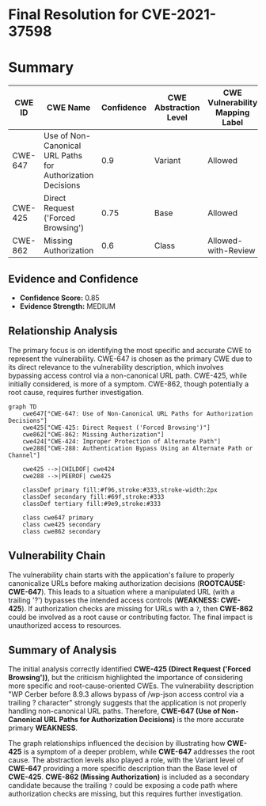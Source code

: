# Final Resolution for CVE-2021-37598

# Summary
| CWE ID | CWE Name | Confidence | CWE Abstraction Level | CWE Vulnerability Mapping Label | CWE-Vulnerability Mapping Notes |
|---|---|---|---|---|---|
| CWE-647 | Use of Non-Canonical URL Paths for Authorization Decisions | 0.9 | Variant | Allowed | Primary CWE |
| CWE-425 | Direct Request ('Forced Browsing') | 0.75 | Base | Allowed | Secondary Candidate |
| CWE-862 | Missing Authorization | 0.6 | Class | Allowed-with-Review | Secondary Candidate |

## Evidence and Confidence

*   **Confidence Score:** 0.85
*   **Evidence Strength:** MEDIUM

## Relationship Analysis
The primary focus is on identifying the most specific and accurate CWE to represent the vulnerability. CWE-647 is chosen as the primary CWE due to its direct relevance to the vulnerability description, which involves bypassing access control via a non-canonical URL path. CWE-425, while initially considered, is more of a symptom. CWE-862, though potentially a root cause, requires further investigation.

```mermaid
graph TD
    cwe647["CWE-647: Use of Non-Canonical URL Paths for Authorization Decisions"]
    cwe425["CWE-425: Direct Request ('Forced Browsing')"]
    cwe862["CWE-862: Missing Authorization"]
    cwe424["CWE-424: Improper Protection of Alternate Path"]
    cwe288["CWE-288: Authentication Bypass Using an Alternate Path or Channel"]

    cwe425 -->|CHILDOF| cwe424
    cwe288 -->|PEEROF| cwe425
    
    classDef primary fill:#f96,stroke:#333,stroke-width:2px
    classDef secondary fill:#69f,stroke:#333
    classDef tertiary fill:#9e9,stroke:#333
    
    class cwe647 primary
    class cwe425 secondary
    class cwe862 secondary
```

## Vulnerability Chain
The vulnerability chain starts with the application's failure to properly canonicalize URLs before making authorization decisions (**ROOTCAUSE: CWE-647**). This leads to a situation where a manipulated URL (with a trailing '?') bypasses the intended access controls (**WEAKNESS: CWE-425**). If authorization checks are missing for URLs with a `?`, then **CWE-862** could be involved as a root cause or contributing factor. The final impact is unauthorized access to resources.

## Summary of Analysis
The initial analysis correctly identified **CWE-425 (Direct Request ('Forced Browsing'))**, but the criticism highlighted the importance of considering more specific and root-cause-oriented CWEs. The vulnerability description "WP Cerber before 8.9.3 allows bypass of /wp-json access control via a trailing ? character" strongly suggests that the application is not properly handling non-canonical URL paths. Therefore, **CWE-647 (Use of Non-Canonical URL Paths for Authorization Decisions)** is the more accurate primary **WEAKNESS**.

The graph relationships influenced the decision by illustrating how **CWE-425** is a symptom of a deeper problem, while **CWE-647** addresses the root cause. The abstraction levels also played a role, with the Variant level of **CWE-647** providing a more specific description than the Base level of **CWE-425**. **CWE-862 (Missing Authorization)** is included as a secondary candidate because the trailing `?` could be exposing a code path where authorization checks are missing, but this requires further investigation.